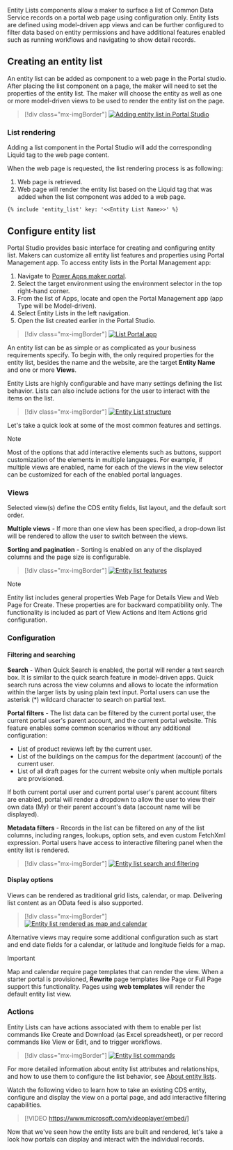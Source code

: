 Entity Lists components allow a maker to surface a list of Common Data Service records on a portal web page using configuration only. Entity lists are defined using model-driven app views and can be further configured to filter data based on entity permissions and have additional features enabled such as running workflows and navigating to show detail records. 

## Creating an entity list 

An entity list can be added as component to a web page in the Portal studio.  After placing the list component on a page, the maker will need to set the properties of the entity list.  The maker will choose the entity as well as one or more model-driven views to be used to render the entity list on the page.

> [!div class="mx-imgBorder"]
> [![Adding entity list in Portal Studio](../media/2-entity-list-portal-studio-ss.png)](../media/2-entity-list-portal-studio-ss.png#lightbox)

### List rendering

Adding a list component in the Portal Studio will add the corresponding Liquid tag to the web page content.

When the web page is requested, the list rendering process is as following:

1. Web page is retrieved.
1. Web page will render the entity list based on the Liquid tag that was added when the list component was added to a web page.

```twig
{% include 'entity_list' key: '<<Entity List Name>>' %}
```

## Configure entity list

Portal Studio provides basic interface for creating and configuring entity list. Makers can customize all entity list features and properties using Portal Management app. To access entity lists in the Portal Management app:

1. Navigate to [Power Apps maker portal](https://make.powerapps.com/?azure-portal=true).
1. Select the target environment using the environment selector in the top right-hand corner.
1. From the list of Apps, locate and open the Portal Management app (app Type will be Model-driven).
1. Select Entity Lists in the left navigation.
1. Open the list created earlier in the Portal Studio.

> [!div class="mx-imgBorder"]
> [![List Portal app](../media/2-list-portal-app-ssm.png)](../media/2-list-portal-app-ssm.png#lightbox)

An entity list can be as simple or as complicated as your business requirements specify. To begin with, the only required properties for the entity list, besides the name and the website, are the target **Entity Name** and one or more **Views**. 

Entity Lists are highly configurable and have many settings defining the list behavior. Lists can also include actions for the user to interact with the items on the list.

> [!div class="mx-imgBorder"]
> [![Entity List structure](../media/2-entity-list-overview-c.png)](../media/2-entity-list-overview-c.png#lightbox)

Let's take a quick look at some of the most common features and settings. 

> [!NOTE]
> Most of the options that add interactive elements such as buttons, support customization of the elements in multiple languages. For example, if multiple views are enabled, name for each of the views in the view selector can be customized for each of the enabled portal languages.

### Views

Selected view(s) define the CDS entity fields, list layout, and the default sort order. 

**Multiple views** - If more than one view has been specified, a drop-down list will be rendered to allow the user to switch between the views. 

**Sorting and pagination** - Sorting is enabled on any of the displayed columns and the page size is configurable.

> [!div class="mx-imgBorder"]
> [![Entity list features](../media/2-entity-list-features-ssm.png)](../media/2-entity-list-features-ssm.png#lightbox)

> [!NOTE]
> Entity list includes general properties Web Page for Details View and Web Page for Create. These properties are for backward compatibility only. The functionality is included as part of View Actions and Item Actions grid configuration.

### Configuration

#### Filtering and searching

**Search** - When Quick Search is enabled, the portal will render a text search box. It is similar to the quick search feature in model-driven apps. Quick search runs across the view columns and allows to locate the information within the larger lists by using plain text input. Portal users can use the asterisk (*) wildcard character to search on partial text.

**Portal filters** - The list data can be filtered by the current portal user, the current portal user's parent account, and the current portal website. This feature enables some common scenarios without any additional configuration:

- List of product reviews left by the current user.
- List of the buildings on the campus for the department (account) of the current user.
- List of all draft pages for the current website only when multiple portals are provisioned. 

If both current portal user and current portal user's parent account filters are enabled, portal will render a dropdown to allow the user to view their own data (My) or their parent account's data (account name will be displayed).

**Metadata filters** - Records in the list can be filtered on any of the list columns, including ranges, lookups, option sets, and even custom FetchXml expression. Portal users have access to interactive filtering panel when the entity list is rendered.

> [!div class="mx-imgBorder"]
> [![Entity list search and filtering](../media/2-entity-list-features-filtering-ssm.png)](../media/2-entity-list-features-filtering-ssm.png#lightbox)

#### Display options

Views can be rendered as traditional grid lists, calendar, or map. Delivering list content as an OData feed is also supported. 

> [!div class="mx-imgBorder"]
> [![Entity list rendered as map and calendar](../media/2-entity-list-map-calendar-ss.png)](../media/2-entity-list-map-calendar-ss.png#lightbox)

Alternative views may require some additional configuration such as start and end date fields for a calendar, or latitude and longitude fields for a map.

> [!IMPORTANT]
> Map and calendar require page templates that can render the view. When a starter portal is provisioned, **Rewrite** page templates like Page or Full Page support this functionality.  Pages using **web templates** will render the default entity list view.

### Actions

Entity Lists can have actions associated with them to enable per list commands like Create and Download (as Excel spreadsheet), or per record commands like View or Edit, and to trigger workflows.

> [!div class="mx-imgBorder"]
> [![Entity list commands](../media/2-entity-list-features-commands-ssm.png)](../media/2-entity-list-features-commands-ssm.png#lightbox)

For more detailed information about entity list attributes and relationships, and how to use them to configure the list behavior, see [About entity lists](https://docs.microsoft.com/powerapps/maker/portals/configure/entity-lists/?azure-portal=true).

Watch the following video to learn how to take an existing CDS entity, configure and display the view on a portal page, and add interactive filtering capabilities.

> [!VIDEO https://www.microsoft.com/videoplayer/embed/]

Now that we've seen how the entity lists are built and rendered, let's take a look how portals can display and interact with the individual records.

